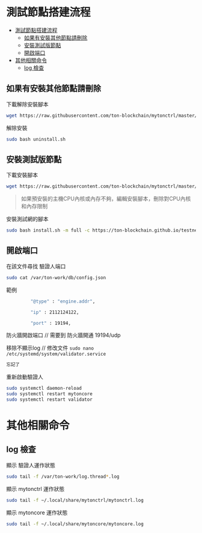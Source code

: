 # 測試節點搭建流程

- [測試節點搭建流程](#測試節點搭建流程)
  - [如果有安裝其他節點請刪除](#如果有安裝其他節點請刪除)
  - [安裝測試版節點](#安裝測試版節點)
  - [開啟端口](#開啟端口)
- [其他相關命令](#其他相關命令)
  - [log 檢查](#log-檢查)

## 如果有安裝其他節點請刪除
下載解除安裝腳本
```bash
wget https://raw.githubusercontent.com/ton-blockchain/mytonctrl/master/scripts/uninstall.sh
```

解除安裝
```bash
sudo bash uninstall.sh
```

## 安裝測試版節點
下載安裝腳本
```bash
wget https://raw.githubusercontent.com/ton-blockchain/mytonctrl/master/scripts/install.sh
```

> 如果預安裝的主機CPU內核或內存不夠，編輯安裝腳本，刪除對CPU內核和內存限制

安裝測試網的腳本
```bash
sudo bash install.sh -m full -c https://ton-blockchain.github.io/testnet-global.config.json
```

## 開啟端口
在該文件尋找  驗證人端口
```bash
sudo cat /var/ton-work/db/config.json
```
範例 
```bash
         "@type" : "engine.addr",

         "ip" : 2112124122,

         "port" : 19194,
```


防火牆開啟端口 // 需要到 防火牆開通 19194/udp

移除不顯示log // 修改文件 `sudo nano /etc/systemd/system/validator.service`
```bash
忘記了
```

重新啟動驗證人
```bash
sudo systemctl daemon-reload 
sudo systemctl restart mytoncore 
sudo systemctl restart validator
```

# 其他相關命令
## log 檢查
顯示 驗證人運作狀態
```bash
sudo tail -f /var/ton-work/log.thread*.log
```

顯示 mytonctrl 運作狀態
```bash
sudo tail -f ~/.local/share/mytonctrl/mytonctrl.log
```

顯示 mytoncore 運作狀態
```bash
sudo tail -f ~/.local/share/mytoncore/mytoncore.log
```